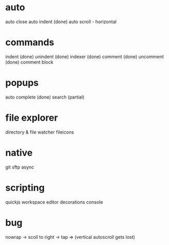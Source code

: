 # auto
auto close
auto indent (done)
auto scroll - horizontal

# commands
indent (done)
unindent (done)
indexer (done)
comment (done)
uncomment (done)
comment block

# popups
auto complete (done)
search (partial)

# file explorer
directory & file watcher
fileicons

# native
git
sftp
async

# scripting
quickjs
workspace
editor
decorations
console

# bug

nowrap -> scoll to right -> tap => (vertical autoscroll gets lost)

